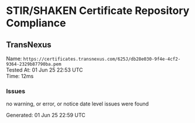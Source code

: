 # STIR/SHAKEN Certificate Repository Compliance

## TransNexus

Name: `https://certificates.transnexus.com/625J/db28e030-9f4e-4cf2-9364-2329b87790ba.pem`\
Tested At: 01 Jun 25 22:53 UTC\
Time: 12ms

### Issues

no warning, or error, or notice date level issues were found

Generated: 01 Jun 25 22:59 UTC